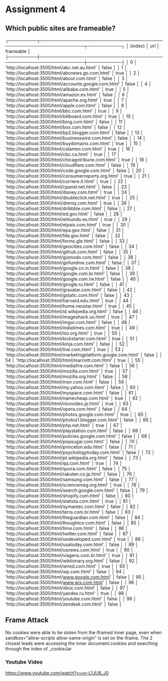 # Assignment 4
## Which public sites are frameable?
┌─────────┬────────────────────────────────────────────────────────────────┬───────────┐
│ (index) │                              url                               │ frameable │
├─────────┼────────────────────────────────────────────────────────────────┼───────────┤
│    0    │          'http://localhost:3500/html/abc.net.au.html'          │   false   │
│    1    │        'http://localhost:3500/html/abcnews.go.com.html'        │   true    │
│    2    │          'http://localhost:3500/html/about.com.html'           │   false   │
│    3    │     'http://localhost:3500/html/accounts.google.com.html'      │   false   │
│    4    │         'http://localhost:3500/html/alibaba.com.html'          │   true    │
│    5    │          'http://localhost:3500/html/amazon.es.html'           │   false   │
│    6    │          'http://localhost:3500/html/apache.org.html'          │   true    │
│    7    │          'http://localhost:3500/html/apple.com.html'           │   false   │
│    8    │           'http://localhost:3500/html/bbc.com.html'            │   true    │
│    9    │        'http://localhost:3500/html/billboard.com.html'         │   true    │
│   10    │           'http://localhost:3500/html/bing.com.html'           │   false   │
│   11    │           'http://localhost:3500/html/box.com.html'            │   false   │
│   12    │       'http://localhost:3500/html/bp2.blogger.com.html'        │   false   │
│   13    │       'http://localhost:3500/html/businesswire.com.html'       │   false   │
│   14    │        'http://localhost:3500/html/buydomains.com.html'        │   true    │
│   15    │         'http://localhost:3500/html/calameo.com.html'          │   true    │
│   16    │            'http://localhost:3500/html/cbc.ca.html'            │   true    │
│   17    │      'http://localhost:3500/html/chicagotribune.com.html'      │   true    │
│   18    │        'http://localhost:3500/html/cloudflare.com.html'        │   false   │
│   19    │       'http://localhost:3500/html/code.google.com.html'        │   false   │
│   20    │     'http://localhost:3500/html/consumerreports.org.html'      │   true    │
│   21    │         'http://localhost:3500/html/corriere.it.html'          │   true    │
│   22    │          'http://localhost:3500/html/cpanel.net.html'          │   false   │
│   23    │          'http://localhost:3500/html/disney.com.html'          │   true    │
│   24    │       'http://localhost:3500/html/doubleclick.net.html'        │   true    │
│   25    │          'http://localhost:3500/html/dreniq.com.html'          │   true    │
│   26    │         'http://localhost:3500/html/dribbble.com.html'         │   false   │
│   27    │            'http://localhost:3500/html/ed.gov.html'            │   false   │
│   28    │          'http://localhost:3500/html/elmundo.es.html'          │   true    │
│   29    │          'http://localhost:3500/html/elpais.com.html'          │   true    │
│   30    │           'http://localhost:3500/html/epa.gov.html'            │   false   │
│   31    │           'http://localhost:3500/html/fda.gov.html'            │   false   │
│   32    │          'http://localhost:3500/html/forms.gle.html'           │   false   │
│   33    │        'http://localhost:3500/html/geocities.com.html'         │   false   │
│   34    │          'http://localhost:3500/html/github.com.html'          │   false   │
│   35    │         'http://localhost:3500/html/gizmodo.com.html'          │   false   │
│   36    │         'http://localhost:3500/html/gofundme.com.html'         │   false   │
│   37    │         'http://localhost:3500/html/google.co.in.html'         │   false   │
│   38    │        'http://localhost:3500/html/google.com.br.html'         │   false   │
│   39    │        'http://localhost:3500/html/google.com.tw.html'         │   false   │
│   40    │          'http://localhost:3500/html/google.ru.html'           │   false   │
│   41    │         'http://localhost:3500/html/gravatar.com.html'         │   false   │
│   42    │         'http://localhost:3500/html/gstatic.com.html'          │   false   │
│   43    │         'http://localhost:3500/html/harvard.edu.html'          │   true    │
│   44    │         'http://localhost:3500/html/home.neustar.html'         │   true    │
│   45    │       'http://localhost:3500/html/id.wikipedia.org.html'       │   false   │
│   46    │        'http://localhost:3500/html/imageshack.us.html'         │   true    │
│   47    │          'http://localhost:3500/html/imgur.com.html'           │   false   │
│   48    │        'http://localhost:3500/html/indiatimes.com.html'        │   true    │
│   49    │           'http://localhost:3500/html/iso.org.html'            │   true    │
│   50    │       'http://localhost:3500/html/kickstarter.com.html'        │   true    │
│   51    │          'http://localhost:3500/html/kinja.com.html'           │   false   │
│   52    │           'http://localhost:3500/html/live.com.html'           │   true    │
│   53    │ 'http://localhost:3500/html/marketingplatform.google.com.html' │   false   │
│   54    │         'http://localhost:3500/html/marriott.com.html'         │   true    │
│   55    │        'http://localhost:3500/html/mediafire.com.html'         │   false   │
│   56    │         'http://localhost:3500/html/mozilla.com.html'          │   true    │
│   57    │         'http://localhost:3500/html/mozilla.org.html'          │   false   │
│   58    │           'http://localhost:3500/html/msn.com.html'            │   false   │
│   59    │         'http://localhost:3500/html/my.yahoo.com.html'         │   false   │
│   60    │         'http://localhost:3500/html/myspace.com.html'          │   false   │
│   61    │        'http://localhost:3500/html/namecheap.com.html'         │   true    │
│   62    │         'http://localhost:3500/html/nicovideo.jp.html'         │   true    │
│   63    │          'http://localhost:3500/html/opera.com.html'           │   false   │
│   64    │      'http://localhost:3500/html/photos.google.com.html'       │   true    │
│   65    │     'http://localhost:3500/html/photos1.blogger.com.html'      │   false   │
│   66    │           'http://localhost:3500/html/php.net.html'            │   true    │
│   67    │       'http://localhost:3500/html/playstation.com.html'        │   false   │
│   68    │     'http://localhost:3500/html/policies.google.com.html'      │   false   │
│   69    │         'http://localhost:3500/html/popsugar.com.html'         │   false   │
│   70    │        'http://localhost:3500/html/princeton.edu.html'         │   false   │
│   71    │     'http://localhost:3500/html/psychologytoday.com.html'      │   false   │
│   72    │       'http://localhost:3500/html/pt.wikipedia.org.html'       │   false   │
│   73    │            'http://localhost:3500/html/qq.com.html'            │   true    │
│   74    │          'http://localhost:3500/html/quora.com.html'           │   false   │
│   75    │        'http://localhost:3500/html/rakuten.co.jp.html'         │   false   │
│   76    │         'http://localhost:3500/html/samsung.com.html'          │   false   │
│   77    │        'http://localhost:3500/html/sciencemag.org.html'        │   true    │
│   78    │      'http://localhost:3500/html/search.google.com.html'       │   false   │
│   79    │         'http://localhost:3500/html/shopify.com.html'          │   false   │
│   80    │         'http://localhost:3500/html/statista.com.html'         │   true    │
│   81    │         'http://localhost:3500/html/symantec.com.html'         │   false   │
│   82    │         'http://localhost:3500/html/terra.com.br.html'         │   false   │
│   83    │       'http://localhost:3500/html/theguardian.com.html'        │   false   │
│   84    │        'http://localhost:3500/html/thoughtco.com.html'         │   false   │
│   85    │           'http://localhost:3500/html/time.com.html'           │   false   │
│   86    │         'http://localhost:3500/html/twitter.com.html'          │   false   │
│   87    │       'http://localhost:3500/html/undeveloped.com.html'        │   true    │
│   88    │         'http://localhost:3500/html/usatoday.com.html'         │   false   │
│   89    │          'http://localhost:3500/html/usnews.com.html'          │   true    │
│   90    │        'http://localhost:3500/html/viagens.com.br.html'        │   true    │
│   91    │        'http://localhost:3500/html/wiktionary.org.html'        │   false   │
│   92    │          'http://localhost:3500/html/wired.com.html'           │   true    │
│   93    │            'http://localhost:3500/html/wp.com.html'            │   false   │
│   94    │        'http://localhost:3500/html/www.google.com.html'        │   false   │
│   95    │         'http://localhost:3500/html/www.wix.com.html'          │   false   │
│   96    │           'http://localhost:3500/html/xbox.com.html'           │   false   │
│   97    │          'http://localhost:3500/html/yandex.ru.html'           │   true    │
│   98    │         'http://localhost:3500/html/youtube.com.html'          │   false   │
│   99    │         'http://localhost:3500/html/zendesk.com.html'          │   false   │

## Frame Attack
No cookies were able to be stolen from the iframed inner page, even when sandbox="allow-scripts allow-same-origin" is set on the iframe.  The 2 closest leads were
accessing the inner document.cookies and searching through the index of _cookieJar

### Youtube Video
https://www.youtube.com/watch?v=uy-L1JU8_J0